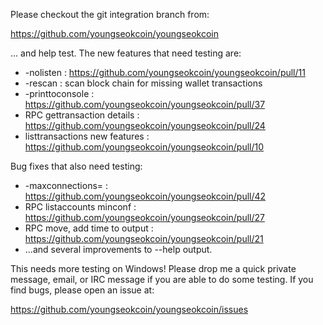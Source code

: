 Please checkout the git integration branch from:

https://github.com/youngseokcoin/youngseokcoin

... and help test.  The new features that need testing are:

* -nolisten : https://github.com/youngseokcoin/youngseokcoin/pull/11
* -rescan : scan block chain for missing wallet transactions
* -printtoconsole : https://github.com/youngseokcoin/youngseokcoin/pull/37
* RPC gettransaction details : https://github.com/youngseokcoin/youngseokcoin/pull/24
* listtransactions new features : https://github.com/youngseokcoin/youngseokcoin/pull/10

Bug fixes that also need testing:

* -maxconnections= : https://github.com/youngseokcoin/youngseokcoin/pull/42
* RPC listaccounts minconf : https://github.com/youngseokcoin/youngseokcoin/pull/27
* RPC move, add time to output : https://github.com/youngseokcoin/youngseokcoin/pull/21
* ...and several improvements to --help output.

This needs more testing on Windows!  Please drop me a quick private message, email, or IRC message if you are able to do some testing.  If you find bugs, please open an issue at:

https://github.com/youngseokcoin/youngseokcoin/issues

